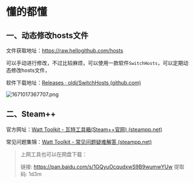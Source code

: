 # 懂的都懂



## 一、动态修改hosts文件

文件获取地址：https://raw.hellogithub.com/hosts

可以手动进行修改，不过比较麻烦，可以使用一款软件`SwitchHosts`，可以定期动态修改hosts文件，

软件下载地址：[Releases · oldj/SwitchHosts (github.com)](https://github.com/oldj/SwitchHosts/releases)

![1671017367707.png](https://cdn.jsdelivr.net/gh/lijing-2008/PicGo/img/8aQ5A1z8.png)

## 二、Steam++

官方网址：[Watt Toolkit - 瓦特工具箱(Steam++官网) (steampp.net)](https://steampp.net/)

常见问题集锦：[Watt Toolkit - 常见问题疑难解答 (steampp.net)](https://steampp.net/faq)



> 上网工具也可以在网盘下载：
>
> 链接: https://pan.baidu.com/s/1GQyuOcqudxwS9B9wumwYUw 提取码: 1d3m 
